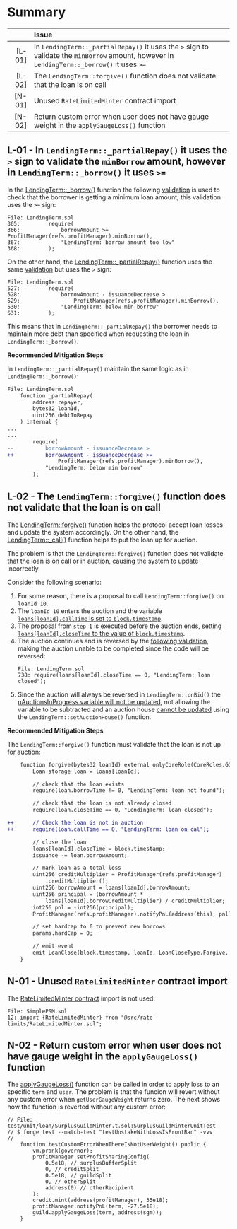  # Summary

 | |Issue
 |-:|:-|
| [L-01] | In `LendingTerm::_partialRepay()` it uses the `>` sign to validate the `minBorrow` amount, however in `LendingTerm::_borrow()` it uses `>=`
| [L-02] | The `LendingTerm::forgive()` function does not validate that the loan is on call
| [N-01] | Unused `RateLimitedMinter` contract import
| [N-02] | Return custom error when user does not have gauge weight in the `applyGaugeLoss()` function


## L-01 -  In `LendingTerm::_partialRepay()` it uses the `>` sign to validate the `minBorrow` amount, however in `LendingTerm::_borrow()` it uses `>=`

In the [LendingTerm::_borrow()](https://github.com/code-423n4/2023-12-ethereumcreditguild/blob/2376d9af792584e3d15ec9c32578daa33bb56b43/src/loan/LendingTerm.sol#L339) function the following [validation](https://github.com/code-423n4/2023-12-ethereumcreditguild/blob/2376d9af792584e3d15ec9c32578daa33bb56b43/src/loan/LendingTerm.sol#L366) is used to check that the borrower is getting a minimum loan amount, this validation uses the `>=` sign:

```solidity
File: LendingTerm.sol
365:         require(
366:             borrowAmount >= ProfitManager(refs.profitManager).minBorrow(),
367:             "LendingTerm: borrow amount too low"
368:         );
```

On the other hand, the [LendingTerm::_partialRepay()](https://github.com/code-423n4/2023-12-ethereumcreditguild/blob/2376d9af792584e3d15ec9c32578daa33bb56b43/src/loan/LendingTerm.sol#L490) function uses the same [validation](https://github.com/code-423n4/2023-12-ethereumcreditguild/blob/2376d9af792584e3d15ec9c32578daa33bb56b43/src/loan/LendingTerm.sol#L528) but uses the `>` sign:

```solidity
File: LendingTerm.sol
527:         require(
528:             borrowAmount - issuanceDecrease >
529:                 ProfitManager(refs.profitManager).minBorrow(),
530:             "LendingTerm: below min borrow"
531:         );
```

This means that in `LendingTerm::_partialRepay()` the borrower needs to maintain more debt than specified when requesting the loan in `LendingTerm::_borrow()`.

**Recommended Mitigation Steps**

In `LendingTerm::_partialRepay()` maintain the same logic as in `LendingTerm::_borrow()`:

```diff
File: LendingTerm.sol
    function _partialRepay(
        address repayer,
        bytes32 loanId,
        uint256 debtToRepay
    ) internal {
...
...
        require(
--          borrowAmount - issuanceDecrease >
++          borrowAmount - issuanceDecrease >=
                ProfitManager(refs.profitManager).minBorrow(),
            "LendingTerm: below min borrow"
        );
```

## L-02 - The `LendingTerm::forgive()` function does not validate that the loan is on call

The [LendingTerm::forgive()](https://github.com/code-423n4/2023-12-ethereumcreditguild/blob/2376d9af792584e3d15ec9c32578daa33bb56b43/src/loan/LendingTerm.sol#L695) function helps the protocol accept loan losses and update the system accordingly. On the other hand, the [LendingTerm::_call()](https://github.com/code-423n4/2023-12-ethereumcreditguild/blob/2376d9af792584e3d15ec9c32578daa33bb56b43/src/loan/LendingTerm.sol#L634) function helps to put the loan up for auction.

The problem is that the `LendingTerm::forgive()` function does not validate that the loan is on call or in auction, causing the system to update incorrectly.

Consider the following scenario:

1. For some reason, there is a proposal to call `LendingTerm::forgive()` on `loanId 10`.
2. The `loanId 10` enters the auction and the variable [`loans[loanId].callTime` is set to `block.timestamp`](https://github.com/code-423n4/2023-12-ethereumcreditguild/blob/2376d9af792584e3d15ec9c32578daa33bb56b43/src/loan/LendingTerm.sol#L666).
3. The proposal from `step 1` is executed before the auction ends, setting [`loans[loanId].closeTime` to the value of `block.timestamp`](https://github.com/code-423n4/2023-12-ethereumcreditguild/blob/2376d9af792584e3d15ec9c32578daa33bb56b43/src/loan/LendingTerm.sol#L705).
4. The auction continues and is reversed by the [following validation](https://github.com/code-423n4/2023-12-ethereumcreditguild/blob/2376d9af792584e3d15ec9c32578daa33bb56b43/src/loan/LendingTerm.sol#L738C9-L738C75), making the auction unable to be completed since the code will be reversed:
    ```solidity
    File: LendingTerm.sol
    738: require(loans[loanId].closeTime == 0, "LendingTerm: loan closed");
    ```
5. Since the auction will always be reversed in `LendingTerm::onBid()` the [nAuctionsInProgress variable will not be updated](https://github.com/code-423n4/2023-12-ethereumcreditguild/blob/2376d9af792584e3d15ec9c32578daa33bb56b43/src/loan/AuctionHouse.sol#L176), not allowing the variable to be subtracted and an auction house [cannot be updated](https://github.com/code-423n4/2023-12-ethereumcreditguild/blob/2376d9af792584e3d15ec9c32578daa33bb56b43/src/loan/LendingTerm.sol#L837) using the `LendingTerm::setAuctionHouse()` function.

**Recommended Mitigation Steps**

The `LendingTerm::forgive()` function must validate that the loan is not up for auction:

```diff
    function forgive(bytes32 loanId) external onlyCoreRole(CoreRoles.GOVERNOR) {
        Loan storage loan = loans[loanId];

        // check that the loan exists
        require(loan.borrowTime != 0, "LendingTerm: loan not found");

        // check that the loan is not already closed
        require(loan.closeTime == 0, "LendingTerm: loan closed");

++      // Check the loan is not in auction
++      require(loan.callTime == 0, "LendingTerm: loan on cal");

        // close the loan
        loans[loanId].closeTime = block.timestamp;
        issuance -= loan.borrowAmount;

        // mark loan as a total loss
        uint256 creditMultiplier = ProfitManager(refs.profitManager)
            .creditMultiplier();
        uint256 borrowAmount = loans[loanId].borrowAmount;
        uint256 principal = (borrowAmount *
            loans[loanId].borrowCreditMultiplier) / creditMultiplier;
        int256 pnl = -int256(principal);
        ProfitManager(refs.profitManager).notifyPnL(address(this), pnl);

        // set hardcap to 0 to prevent new borrows
        params.hardCap = 0;

        // emit event
        emit LoanClose(block.timestamp, loanId, LoanCloseType.Forgive, 0);
    }
```

## N-01 - Unused `RateLimitedMinter` contract import

The [RateLimitedMinter contract](https://github.com/code-423n4/2023-12-ethereumcreditguild/blob/2376d9af792584e3d15ec9c32578daa33bb56b43/src/loan/SimplePSM.sol#L12C9-L12C26) import is not used:

```solidity
File: SimplePSM.sol
12: import {RateLimitedMinter} from "@src/rate-limits/RateLimitedMinter.sol";
```

## N-02 - Return custom error when user does not have gauge weight in the `applyGaugeLoss()` function

The [applyGaugeLoss()](https://github.com/code-423n4/2023-12-ethereumcreditguild/blob/2376d9af792584e3d15ec9c32578daa33bb56b43/src/tokens/GuildToken.sol#L133C14-L133C28) function can be called in order to apply loss to an specific `term` and `user`. The problem is that the funcion will revert without any custom error when `getUserGaugeWeight` returns zero. The next shows how the function is reverted without any custom error:

```solidity
// File: test/unit/loan/SurplusGuildMinter.t.sol:SurplusGuildMinterUnitTest
// $ forge test --match-test "testUnstakeWithLossIsFrontRan" -vvv
//
    function testCustomErrorWhenThereIsNotUserWeight() public {
        vm.prank(governor);
        profitManager.setProfitSharingConfig(
            0.5e18, // surplusBufferSplit
            0, // creditSplit
            0.5e18, // guildSplit
            0, // otherSplit
            address(0) // otherRecipient
        );
        credit.mint(address(profitManager), 35e18);
        profitManager.notifyPnL(term, -27.5e18);
        guild.applyGaugeLoss(term, address(sgm));
    }
```